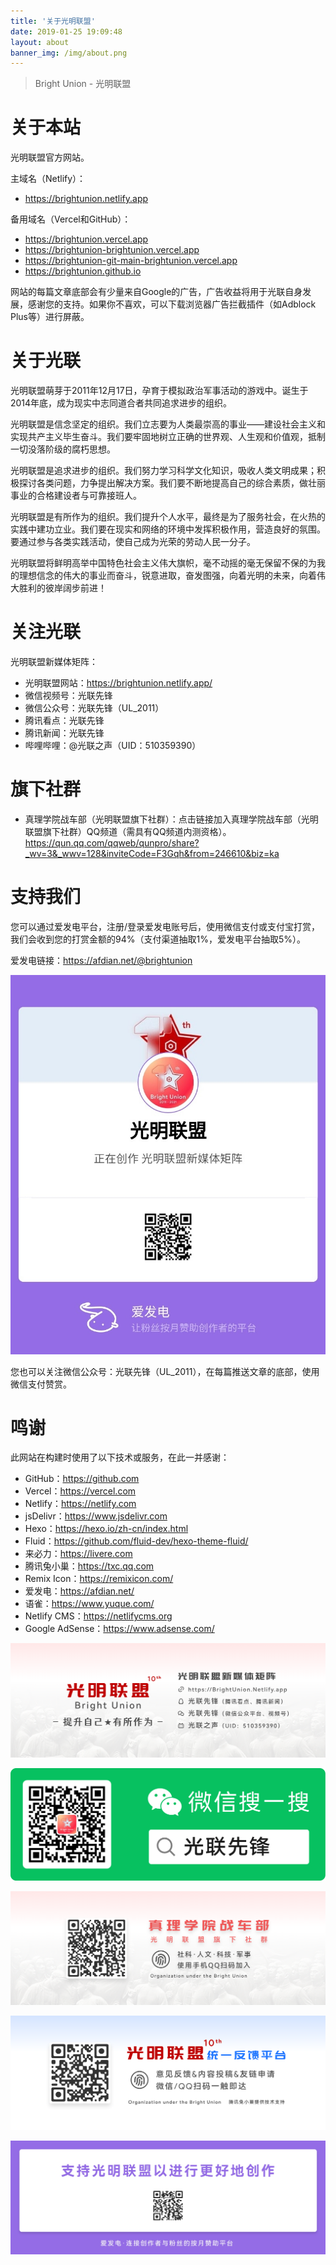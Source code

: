 ```yaml
---
title: '关于光明联盟'
date: 2019-01-25 19:09:48
layout: about
banner_img: /img/about.png
---
```

> Bright Union - 光明联盟

# 关于本站

光明联盟官方网站。

主域名（Netlify）：

- https://brightunion.netlify.app

备用域名（Vercel和GitHub）：

- https://brightunion.vercel.app
- https://brightunion-brightunion.vercel.app
- https://brightunion-git-main-brightunion.vercel.app
- https://brightunion.github.io

网站的每篇文章底部会有少量来自Google的广告，广告收益将用于光联自身发展，感谢您的支持。如果你不喜欢，可以下载浏览器广告拦截插件（如Adblock Plus等）进行屏蔽。

# 关于光联

光明联盟萌芽于2011年12月17日，孕育于模拟政治军事活动的游戏中。诞生于2014年底，成为现实中志同道合者共同追求进步的组织。

光明联盟是信念坚定的组织。我们立志要为人类最崇高的事业——建设社会主义和实现共产主义毕生奋斗。我们要牢固地树立正确的世界观、人生观和价值观，抵制一切没落阶级的腐朽思想。

光明联盟是追求进步的组织。我们努力学习科学文化知识，吸收人类文明成果；积极探讨各类问题，力争提出解决方案。我们要不断地提高自己的综合素质，做壮丽事业的合格建设者与可靠接班人。

光明联盟是有所作为的组织。我们提升个人水平，最终是为了服务社会，在火热的实践中建功立业。我们要在现实和网络的环境中发挥积极作用，营造良好的氛围。要通过参与各类实践活动，使自己成为光荣的劳动人民一分子。

光明联盟将鲜明高举中国特色社会主义伟大旗帜，毫不动摇的毫无保留不保的为我的理想信念的伟大的事业而奋斗，锐意进取，奋发图强，向着光明的未来，向着伟大胜利的彼岸阔步前进！

# 关注光联

光明联盟新媒体矩阵：

- 光明联盟网站：https://brightunion.netlify.app/
- 微信视频号：光联先锋
- 微信公众号：光联先锋（UL_2011）
- 腾讯看点：光联先锋
- 腾讯新闻：光联先锋
- 哔哩哔哩：@光联之声（UID：510359390）

# 旗下社群

- 真理学院战车部（光明联盟旗下社群）：点击链接加入真理学院战车部（光明联盟旗下社群）QQ频道（需具有QQ频道内测资格）。https://qun.qq.com/qqweb/qunpro/share?_wv=3&_wwv=128&inviteCode=F3Gqh&from=246610&biz=ka

# 支持我们

您可以通过爱发电平台，注册/登录爱发电账号后，使用微信支付或支付宝打赏，我们会收到您的打赏金额的94%（支付渠道抽取1%，爱发电平台抽取5%）。

爱发电链接：https://afdian.net/@brightunion

![](/img/afd.jpg)

您也可以关注微信公众号：光联先锋（UL_2011），在每篇推送文章的底部，使用微信支付赞赏。

# 鸣谢

此网站在构建时使用了以下技术或服务，在此一并感谢：

- GitHub：https://github.com
- Vercel：https://vercel.com
- Netlify：https://netlify.com
- jsDelivr：https://www.jsdelivr.com
- Hexo：https://hexo.io/zh-cn/index.html
- Fluid：https://github.com/fluid-dev/hexo-theme-fluid/
- 来必力：https://livere.com
- 腾讯兔小巢：https://txc.qq.com
- Remix Icon：https://remixicon.com/
- 爱发电：https://afdian.net/
- 语雀：https://www.yuque.com/
- Netlify CMS：https://netlifycms.org
- Google AdSense：https://www.adsense.com/

![](/img/bu.png)

![](/img/WeChatSearch.png)

![](/img/QQChannel.png)

![](/img/bufb.png)

![](/img/afdian.jpg)
